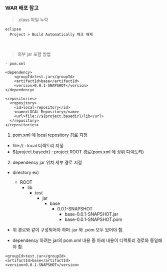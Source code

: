 ### WAR 배포 참고

> .class 파일 누락

```
eclipse
  Project > Build Automatically 체크 해제
```

<br>

> 외부 jar 포함 방법

```
- pom.xml

<dependency>
	<groupId>test.jar</groupId>
	<artifactId>base</artifactId>
	<version>0.0.1-SNAPSHOT</version>
</dependency>

<repositories>
  <repository>
  	<id>local-repository</id>
  	<name>LOCAL Repository</name>
  	<url>file://${project.basedir}/lib</url>
  </repository>
</repositories>
```

1. pom.xml 에 local repository 경로 지정
  * file:// : local 디렉토리 지정
  * ${project.basedir} : project ROOT 경로(pom.xml 에 상위 디렉토리)

2. dependency jar 위치 세부 경로 지정
  * directory ex)
    - ROOT
      - lib
        - test
          - jar
            - base
              - 0.0.1-SNAPSHOT
                - base-0.0.1-SNAPSHOT.jar
                - base-0.0.1-SNAPSHOT.pom


  * 위 경로와 같이 구성되어야 하며 .jar 와 .pom 모두 있어야 함.
  * dependency 하려는 jar의 pom.xml 내용 중 아래 내용이 디렉토리 경로와 동일해야 함.
```
<groupId>test.jar</groupId>
<artifactId>base</artifactId>
<version>0.0.1-SNAPSHOT</version>
```
